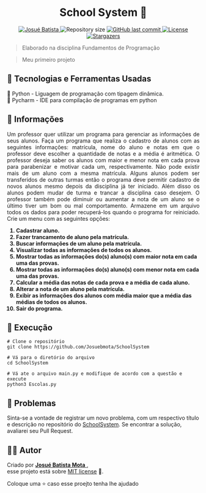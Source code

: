  <h1 align="center">
 <strong>School System 📙 </strong>
</h1>
 
 
<p align="center">
   <a href="https://www.linkedin.com/in/josu%C3%A9-batista-694bba135/">
      <img alt="Josué Batista" src="https://img.shields.io/badge/-JosuéBatista-ff9933?style=flat&logo=Linkedin&logoColor=white" />
   </a>
  <img alt="Repository size" src="https://img.shields.io/github/repo-size/Josuebmota/SchoolSystem?color=ff9933">
  <a href="https://github.com/Josuebmota/SchoolSystem/commits/master">
    <img alt="GitHub last commit" src="https://img.shields.io/github/last-commit/Josuebmota/SchoolSystem?color=ff9933">
  </a> 
  <a href="https://github.com/Josuebmota/SchoolSystem/blob/master/LICENSE"><img alt="License" src="https://img.shields.io/badge/license-MIT-ff9933">
  </a>
  <a href="https://github.com/Josuebmota/SchoolSystem/stargazers"><img alt="Stargazers" src="https://img.shields.io/github/stars/Josuebmota/SchoolSystem?color=ff9933&logo=github">
  </a>
</p>

> Elaborado na disciplina Fundamentos de Programação

> Meu primeiro projeto

## 📌 Tecnologias e Ferramentas Usadas
🐍 Python - Liguagem de programação com tipagem dinâmica. </br>
🔫 Pycharm - IDE para compilação de programas em python

## 📕 Informações
<p align="justify" >Um professor quer utilizar um programa para gerenciar as informações de seus alunos. Faça um programa que realiza o cadastro de alunos com as seguintes informações: matrícula, nome do aluno e notas em que o professor deve escolher a quantidade de notas e a média é aritmética. O professor deseja saber os alunos com maior e menor nota em cada prova para parabenizar e motivar cada um, respectivamente. Não pode existir mais de um aluno com a mesma matrícula. Alguns alunos podem ser transferidos de outras turmas então o programa deve permitir cadastro de novos alunos mesmo depois da disciplina já ter iniciado. Além disso os alunos podem mudar de turma e trancar a disciplina caso desejem. O professor também pode diminuir ou aumentar a nota de um aluno se o último tiver um bom ou mal comportamento. Armazene em um arquivo todos os dados para poder recuperá-los quando o programa for reiniciado. Crie um menu com as seguintes opções: </p>
<strong>
<ol>
<li>Cadastrar aluno.</li>
<li>Fazer trancamento de aluno pela matrícula.</li>
<li>Buscar informações de um aluno pela matrícula.</li>
<li>Visualizar todas as informações de todos os alunos.</li>
<li>Mostrar todas as informações do(s) aluno(s) com maior nota em cada uma das provas.</li>
<li>Mostrar todas as informações do(s) aluno(s) com menor nota em cada uma das provas.</li>
<li>Calcular a média das notas de cada prova e a média de cada aluno.</li>
<li>Alterar a nota de um aluno pela matrícula.</li>
<li>Exibir as informações dos alunos com média maior que a média das médias de todos os alunos.</li>
<li>Sair do programa.</li>
</ol></strong>

## 🚀 Execução
```
# Clone o repositório
git clone https://github.com/Josuebmota/SchoolSystem

# Vá para o diretório do arquivo
cd SchoolSystem

# Vá ate o arquivo main.py e modifique de acordo com a questão e execute
python3 Escolas.py

```

## 🐛 Problemas

Sinta-se a vontade de registrar um novo problema, com um respectivo título e descrição no repositório do [SchoolSystem](https://github.com/Josuebmota/SchoolSystem/issues). Se encontrar a solução, avaliarei seu Pull Request.

## 👨‍💻 [](<[https://github.com/Josuebmota/SchoolSystem.git](https://github.com/Josuebmota/SchoolSystem.git)#autor>)Autor

Criado por [**Josué Batista Mota** ](https://github.com/Josuebmota), <br>esse projeto está sobre [MIT license](./LICENSE) 📃.

Coloque uma ⭐️ caso esse proejto tenha lhe ajudado

